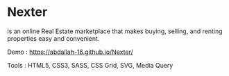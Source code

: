 # Nexter

is an online Real Estate marketplace that makes buying, selling, and renting properties easy and convenient. 

Demo : https://abdallah-16.github.io/Nexter/

Tools : HTML5, CSS3, SASS, CSS Grid, SVG, Media Query
